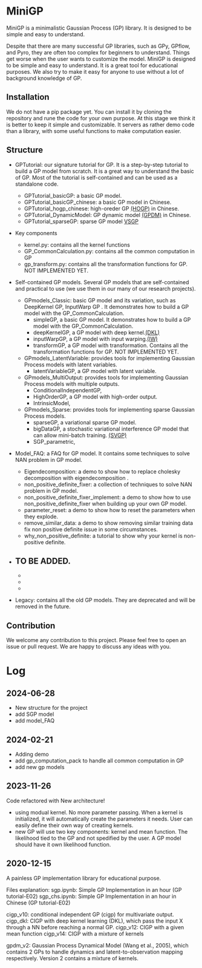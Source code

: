 # MiniGP
MiniGP is a minimalistic Gaussian Process (GP) library. It is designed to be simple and easy to understand. 

Despite that there are many successful GP libraries, such as GPy, GPflow, and Pyro, they are often too complex for beginners to understand. Things get worse when the user wants to customize the model. MiniGP is designed to be simple and easy to understand. It is a great tool for educational purposes. We also try to make it easy for anyone to use without a lot of background knowledge of GP.

## Installation
We do not have a pip package yet. You can install it by cloning the repository and rune the code for your own purpose. At this stage we think it is better to keep it simple and customizable. It servers as rather demo code than a library, with some useful functions to make computation easier.

## Structure
- GPTutorial: our signature tutorial for GP. It is a step-by-step tutorial to build a GP model from scratch. It is a great way to understand the basic of GP. Most of the tutorial is self-contained and can be used as a standalone code.
  - GPTutorial_basicGP: a basic GP model. 
  - GPTutorial_basicGP_chinese: a basic GP model in Chinese.
  - GPTutorial_hogp_chinese: high-oreder GP [(HOGP)](https://proceedings.mlr.press/v89/zhe19a.html) in Chinese.
  - GPTutorial_DynamicModel: GP dynamic model [(GPDM)](https://www.dgp.toronto.edu/~jmwang/gpdm/nips05final.pdf) in Chinese.
  - GPTutorial_sparseGP: sparse GP model [VSGP](https://proceedings.mlr.press/v5/titsias09a/titsias09a.pdf)
- Key components
  - kernel.py: contains all the kernel functions
  - GP_CommonCalculation.py: contains all the common computation in GP
  - gp_transform.py: contains all the transformation functions for GP. NOT IMPLEMENTED YET.
- Self-contained GP models.
  Several GP models that are self-contained and practical to use (we use them in our many of our research projects). 
    - GPmodels_Classic: basic GP model and its variation, such as DeepKernel GP, InputWarp GP . It demonstrates how to build a GP model with the GP_CommonCalculation.
      - simpleGP, a basic GP model. It demonstrates how to build a GP model with the GP_CommonCalculation.
      - deepKernelGP, a GP model with deep kernel.[(DKL)](https://arxiv.org/abs/1511.02222) 
      - inputWarpGP, a GP model with input warping.[(IW)](https://arxiv.org/abs/1509.01168)
      - transformGP, a GP model with transformation. Contains all the transformation functions for GP. NOT IMPLEMENTED YET.
    - GPmodels_LatentVariable: provides tools for implementing Gaussian Process models with latent variables.
      - latentVariableGP, a GP model with latent variable. 
    - GPmodels_MultiOutput: provides tools for implementing Gaussian Process models with multiple outputs.
      - ConditionalIndependentGP, 
      - HighOrderGP, a GP model with high-order output.
      - IntrinsicModel,
    - GPmodels_Sparse: provides tools for implementing sparse Gaussian Process models.
      - sparseGP, a variational sparse GP model.
      - bigDataGP, a stochastic variational interference GP model that can allow mini-batch training. [(SVGP)](https://arxiv.org/abs/1411.2005)
      - SGP_parametric,
- Model_FAQ: a FAQ for GP model. It contains some techniques to solve NAN problem in GP model.
  - Eigendecomposition: a demo to show how to replace cholesky decomposition with eigendecomposition .
  - non_positive_definite_fixer: a collection of techniques to solve NAN problem in GP model.
  - non_positive_definite_fixer_implement: a demo to show how to use non_positive_definite_fixer when building up your own GP model.
  - parameter_reset: a demo to show how to reset the parameters when they explode.
  - remove_similar_data: a demo to show removing similar training data fix non positive definite issue in some circumstances.
  - why_non_positive_definite: a tutorial to show why your kernel is non-positive definite.
- TO BE ADDED.
  -
  - 
  - 
  - 

- Legacy: contains all the old GP models. They are deprecated and will be removed in the future.

## Contribution
We welcome any contribution to this project. Please feel free to open an issue or pull request. We are happy to discuss any ideas with you. 


<!-- # Todo list -->
<!-- - [ ] !Test different way of kernel inversion! -->
<!-- - [ ] add a testunit for kernel function -->
<!-- - [ ] add a testunit for GP model -->
<!-- - [ ] add GP_build which take a GP model and warp it with normalizer, optimizer, and loss function definition.
- [ ] add mean function to GP model
- [ ] redo previous GP models using the new architecture
- [ ] add GPU enabled GP
- [ ] Need HOGP -->






# Log

## 2024-06-28
- New structure for the project
- add SGP model
- add model_FAQ

## 2024-02-21
- Adding demo
- add gp_computation_pack to handle all common computation in GP
- add new gp models

## 2023-11-26
Code refactored with New architecture!
- using modual kernel. No more parameter passing. When a kernel is initialized, it will automatically create the parameters it needs. User can easily define their own way of creating kernels.
- new GP will use two key components: kernel and mean function. The likelihood tied to the GP and not spedified by the user. A GP model should have it own likelihood function.

## 2020-12-15
A painless GP implementation library for educational purpose.

Files explanation:
sgp.ipynb: Simple GP Implementation in an hour (GP tutorial-E02)
sgp_chs.ipynb: Simple GP Implementation in an hour in Chinese (GP tutorial-E02)

cigp_v10: conditional independent GP (cigp) for multivariate output.
cigp_dkl: CIGP with deep kernel learning (DKL), which pass the input X through a NN before reaching a normal GP.
cigp_v12: CIGP with a given mean function
cigp_v14: CIGP with a mixture of kernels

gpdm_v2: Gaussian Process Dynamical Model (Wang et al., 2005), which contains 2 GPs to handle dynamics and latent-to-observation mapping respectively. Version 2 contains a mixture of kernels.
